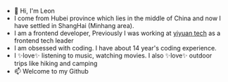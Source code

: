 - 👋 Hi, I'm Leon
- I come from Hubei province which lies in the middle of China and now I have settled in ShangHai (Minhang area).
- I am a frontend developer, Previously I was working at [yiyuan tech](https://www.yiyuangroup.com/) as a frontend tech leader
- I am obsessed with coding. I have about 14 year's coding experience. 
- I ✨love✨ listening to music, watching movies. I also ✨love✨ outdoor trips like hiking and camping
- 📫 Welcome to my Github
